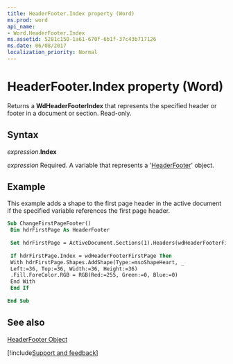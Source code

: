 ```yaml
---
title: HeaderFooter.Index property (Word)
ms.prod: word
api_name:
- Word.HeaderFooter.Index
ms.assetid: 5281c150-1a61-670f-6b1f-37c43b717126
ms.date: 06/08/2017
localization_priority: Normal
---
```



# HeaderFooter.Index property (Word)

Returns a  **WdHeaderFooterIndex** that represents the specified header or footer in a document or section. Read-only.


## Syntax

_expression_.**Index**

_expression_ Required. A variable that represents a '[HeaderFooter](Word.HeaderFooter.md)' object.


## Example

This example adds a shape to the first page header in the active document if the specified variable references the first page header.


```vb
Sub ChangeFirstPageFooter() 
 Dim hdrFirstPage As HeaderFooter 
 
 Set hdrFirstPage = ActiveDocument.Sections(1).Headers(wdHeaderFooterFirstPage) 
 
 If hdrFirstPage.Index = wdHeaderFooterFirstPage Then 
 With hdrFirstPage.Shapes.AddShape(Type:=msoShapeHeart, _ 
 Left:=36, Top:=36, Width:=36, Height:=36) 
 .Fill.ForeColor.RGB = RGB(Red:=255, Green:=0, Blue:=0) 
 End With 
 End If 
 
End Sub
```


## See also


[HeaderFooter Object](Word.HeaderFooter.md)

[!include[Support and feedback](~/includes/feedback-boilerplate.md)]